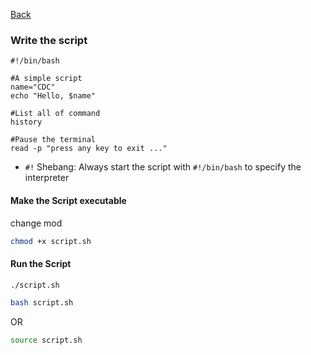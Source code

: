 [Back](http://marochang.github.io/Bash)

### Write the script

```sh:n
#!/bin/bash

#A simple script
name="CDC"
echo "Hello, $name"

#List all of command
history

#Pause the terminal
read -p "press any key to exit ..."
```

- `#!` Shebang: Always start the script with `#!/bin/bash` to specify the interpreter

#### Make the Script executable

change mod
```sh
chmod +x script.sh
```

#### Run the Script

```sh
./script.sh
```

```sh
bash script.sh
```
OR
```sh
source script.sh
```

